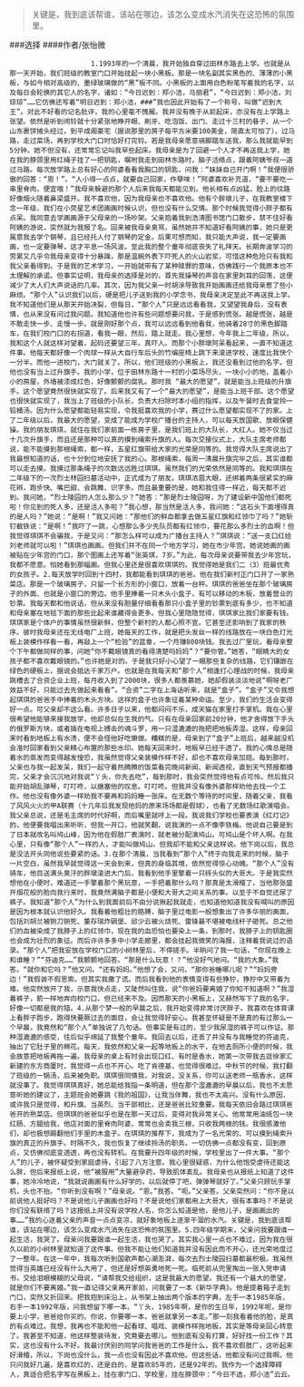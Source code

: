 > 关键是，我到底该帮谁，该站在哪边，该怎么变成水汽消失在这恐怖的氛围里。

###选择
####作者/张怡微

						1.1993年的一个清晨，我开始独自穿过田林东路去上学。也就是从那一天开始，我们班级的教室门口开始挂起一块小黑板。那是一块名副其实黑色的、薄薄的小黑板，与如今相对高级的、墨绿玻璃做的“黑”板不同。小黑板的上面用白色粉笔写着我的名字，以及每日会轮换的其它人的名字，诸如：“今日迟到：郑小洁，马丽君”，“今日迟到：郑小洁，刘琼琼”……它仿佛还写着“明日迟到：郑小洁，###”我也因此开始有了一个称号，叫做“迟到大王”。对此不好看的记名批评，我的心里毫不愧赧。我并没有晚于从前起床，亦没有在上学路上张望。依然是听到闹铃就十分紧张地睁开眼、刷牙、吃泡饭、出门、走过十三村的巷子、从一个山东裹饼摊头经过，到平成阁豪宅（据说那里的房子每平方米要100美金，简直太可怕了），过马路，走过菜场，再到学校大门口时恰好打完铃。若是我母亲愿意骑脚踏车送我，那么我就能早到5分钟。她不但没有，还常常忘记叫我早些起床。我母亲是为了回避一个人才不再送我上学，她在我的脖颈里用红绳子挂了一把钥匙，嘱咐我走到田林东路时，脑子活络点，跟着阿姨爷叔一道过马路。每次放学路上总有好心的阿婆看看我胸口的钥匙，问我：“妹妹自己开门啊！”我便很骄傲的回答：“恩！”。“人小得一点点，就要自己回家，作孽唻！”阿婆喜欢补充道，“要不要吃一串里脊肉，便宜哦！”我母亲躲避的那个人后来我每天都能见到。他长相有点凶猛，脸上的纹路好像烟火随着鼻梁盛开。我不喜欢他，因为我母亲也不喜欢他。他有个胖墩儿子，在我教室楼下念一年级，我们在小荧星艺术团画画时候认识，但也没有什么交情。那个时候我觉得小胖子都有点呆。我同意去学画画源于父母亲的一场吵架。父亲抱着我到浩清图书馆门口散步，禁不住好看阿姨的游说，突然就为我报了名。回来被我母亲臭骂，虽然她并不知道好看阿姨的事，她只是更属意我去学个钢琴，且已经托人付了钢琴的定金。后果可想而知，我只能大声说，我一定要画画，也一定要弹琴，这才平息一场风波。至此我的整个童年彻底丧失了礼拜天。长期奔波学习的劳累又几乎令我母亲变得十分暴躁，那是温婉外表下吓死人的火山岩浆，可惜这种危险只有我和我父亲看得到。于是我的艺术学习，一开始就带有了某种赎罪的意味，仿佛践行一个我原本也不太理解的承诺。但事实证明，我母亲的选择是对的，首先我操琴的声音在家里刺耳的回荡，这便减少了大人们大声说话的几率。其次，因为我父亲一时胡涂导致我开始画画还给我母亲惹了些小麻烦。“那个人”认识我们以后，硬是把儿子送到我的小学念书，我母亲决定至此不再送我上学。我不知道他们是从那天开始决裂，但每日，“那个人”只是远远看看我，又望望我身后，没有表情，也从来没有问过我问题。我知道他也许有些问题想要问我，于是感到慌张。越是慌张，越是不敢走快一步、走慢一步。就是刚好那个点，我可以远远看到他看我，他骑着28寸的黑色脚踏车，在我们校门口的右拐道，看我一眼，然后，踏上就走。我心里想，今年我上二年级，所以，我和这个人就这样对望着，起码还要望三年。真吓人。而那个小胖墩阿呆看起来，一直不知道这件事。他每天都好像一个肉球一样从大自行车后头的竹编座椅上跳下来滚进学校，速度比我快个一分半。而他一进校门，大门就关了。所以，他们班级的小黑板上，我还没看到过他的名字。但他也没有当上过升旗手。我的小学，位于田林东路十一村的小菜场尽头，一块小小的地，盖着小小的房屋，外墙被漆成红色，好像颤颤的腐乳。那时我 “最大的愿望”，就是能当上班级的升旗手。这个愿望竟然很快就实现了。后来我又有了一个“最大的愿望”，是能当上班干部。这个愿望也很快就实现了，我当上了班级的小队长，负责大扫除时本小组的指挥，以及午餐时去食堂拎一铅桶汤。因为什么愿望都能轻易实现，令我挺喜欢我的小学，赛过什么愿望都实现不了的家。上了二年级以后，我最大的愿望，变成了能成为学校广播台的主持人，可以每天放国歌、放眼保健操。我的朋友琪琪，就住在我们家前面一栋房子里，是我们班上的大队长，大红人。她不仅当过十几次升旗手，而且还是那种可以真的摸到绳索升旗的人。每次交接仪式上，大队主席老师都说，能不能摸到那根绳索，都一样，五星红旗带给大家的光荣是同等的。我觉得大队主席说出了我最想知道的话，也十分到位地安抚了我的心。那根绳索，每周一清晨升旗完毕之后，其实谁都可以走去摸。我摸过那条绳子的次数远远胜过琪琪。虽然我们的光荣依然是同等的。我和琪琪在二年级下的一次烈士林园扫墓活动中，正式成为了朋友。琪琪浓眉大眼，还绑着两条很紧实的麻花辫，跑步快、嘴巴甜、会跳舞、识字多。而且最重要的是，她和我住得一样近，每天都不迟到。我问她，“烈士陵园的人怎么那么少？”她答：“那是烈士陵园呀，为了建设新中国他们都死啦！你见到的死人多，还是活人多啦？”我心想，那当然是活人多，我问她：“这石头下面埋得真的是人吗？”她说：“是啊！”我又问她：“那他们的鲜血都拿去做五星红旗和红领巾了吗？”她斩钉截铁说：“是啊！”我吓了一跳，心想那么多少先队员都有红领巾，要花那么多烈士的血啊！但我觉得琪琪不会骗我，于是又问：“那怎么样可以成为广播台主持人？”琪琪说：“送一支口红给刘老师就可以啦！”琪琪也画画。但我们并不在同一个地方学习，她在市少年宫。她说她画的画被贴在少年宫的门口，那个图画上还写着“张英琪，7岁。”为此，每次母亲说要带我去少年宫玩，我都不愿意。怕她看到那幅画。但我心里还是很喜欢琪琪的。我觉得她是我们二（3）班最优秀的女孩子。2.每天放学时回到十四村，我都能看到琪琪的爸爸。他在我们新村正门口开了一家熟菜店。那是一个玻璃房子，只留一个长方形的小窗口，放着一台秤。琪琪的爸爸坐在那个玻璃房子的外面、也就是小窗口的旁边。他手里捧着一只木头小盒子，有可以移动的木板，放着营业的钞票。我每天都和他说话，但从来没有胆量仔细看看那只小盒子里的钞票到底有多少，也不知道和母亲塞在地毯下面的那些比起来谁藏得会更多。但我心里隐隐觉得，琪琪家比我们家要有钱。琪琪家是个体户的事情虽然很新鲜，但整个新村的人都心照不宣。它甚至还影响到了我家的秩序。彼时我母亲还在无线电厂上班，她每天的工作，就是把头发丝一样的线路放在一块白色灯光板上装模作样看一看，再敲上一个“检验”的蓝章，一个月赚800块钱。我去过厂里玩，看母亲整个下午都做同样的事，问她“你不戴眼镜真的看得清楚吗妈妈”？“要你管。”她答，“眼睛大的女孩子都不喜欢戴眼镜的。”也许她是对的。于是我只好小心望了一眼那些复杂的线路，它们镶嵌在绿色的硬板上，据说会抵达千家万户。也就是在我每天和“那个人”相逢打心理战的时候，我母亲跳槽去了合资企业上班，每月收入到了2000块，很多人都羡慕她，她却假装淡淡地说“啊呀老厂效益不好，只能过去先做起来看看”。“合资”二字在上海话听来，就是“盒子”。“盒子”又令我想起琪琪的爸爸手中捧着的木头方块。这样的盒子也许象征着某种命运。至少，我们的生活会变得好一点。可父亲却不这么看。许多日子以来，他都闷闷不乐，成天猫在家里打手掌机。我在心里很希望他能够来接我放学，他却总似在生我的气。只有在母亲回家前20分钟，他才舍得放下手头的俄罗斯方块，或者插在电视上搏击的魂斗罗，用一只湿漉漉的拖把把地板弄湿。这样，母亲回来时看到地板上有水渍，便不会怪他好吃懒做。糟糕的是，母亲到了“盒子”上班后，越来越没机会准时回家看到父亲精心布置的那些水印。她每天回来时，地板早已经干透了。我的心情总是随着水的蒸发而变得越发惶恐，我虽然觉得父亲装模作样不好，却也不喜欢母亲加班。每到那时，父亲也与我一起发呆，我们一起守着热腾腾的饭菜看完晚间新闻、新闻透视，直到天气预报都播完，父亲才会沉沉地对我说“丫头，你先去吃”，每到那时，我会突然觉得他有点可怜。然后我只能开始胡乱弹琴，叮叮咚，以搪塞他的叹息。叮叮咚。但我并没有像外婆那样劝他去找一个工作。他也没有像外婆一样劝我不要再和妈妈睡一张床。在无数个等待的时间里，随着父亲，我看了风风火火的甲A联赛（十几年后我发现他妈的原来场场都是假球），也看了无数场红歌演唱会。我父亲总说，还是毛主席的时代好啊，而后嘴里就哼上一段。我说我们学校也要表演《红灯记》的，他便要我唱出来听听，但我一开口，他就笑翻，说我演的一点不像李铁梅。他说自己要是到了日本就改名叫鸠山峰，因为他在假肢厂表演时，就老被分配演鸠山。可鸠山是个坏人啊。在我心里，只有像“那个人”一样的人，才能叫做鸠山。但我却不能和父亲这样说。他下岗以后，我总是没法开头同他说些要紧的话。3.在那个清晨，当我看到“那个人”终于向我走来的时候，脑子一片空白，虽然我早就觉得这一天会到来，但真的身临其境，依然觉得惊心动魄。“那个人”没有骑车，他目送满头臭汗的胖墩滚进大门后，我看到他手里擎着一只砖头似的大哥大。于是我突然想他在小便时，难道还一手擎着那个黑玩意，一手把着那什么吗？那真是太滑稽了，当他那张盛开烟花般的脸向我行来时，我竟然满脑子都是小便和大哥大之间关系的事。以至于不自觉还尿了裤子。我知道“那个人”为什么到我面前后不由分说揪起我就走，也知道他知道我没有喊叫的原因是因为根本就认识他好久。我看着他粗壮的胳膊，脑子里过电影一般想象出了许多华丽的画面，包括刘胡兰被铡刀铡死、董存瑞炸碉堡、邱少云被火烧死、雷锋最不堪被电线杆子砸死。总之他们的血被染成了我脖子上的红领巾，现在我的血恐怕也要染上一条，到那时，我脖子上的钥匙圈也会成为壮烈的象征。而后许许多多中小学走廊里，都会挂起我微笑的海报，注释着我说过的语录。“那个人”把我安放在学校门口的小树林里后，不停搓手。半晌问了我一句话，“你现在晚上和谁睡？”“芬迪克……”我颤颤地回答。“那是什么玩意！？”他没好气地问。“我的大象。”我答。“就你和它吗？”他又问。“还有妈妈。”他想了会，又问，“那你爸睡哪儿呢？”“妈妈旁边！”我假装不假思索。但其实我撒了谎。而后我看到他的表情变得有些狰狞，狰狞中又带着为难。他突然放开了我，示意我快点走，又陡然叫住我，说“你爸妈要离婚了你知不知道啊？”我湿着裤子，箭一样地奔向校门口，但已经来不及。因而那天的小黑板上，又赫然写下了我的名字，好像一切都是我的错。4.从那个梦一般的早晨之后，我开始变得非常讨厌胖子。我喜欢在体育课上看胖子跑步，跑得快要厥过去的面目，会让我觉得好安心。我甚至怀疑是不是真的有过那么一个早晨，我竟然和“那个人”单独说了几句话。但事实是有过的，至少我尿湿的裤子可以作证。那种湿漉漉的感受，往后似乎绵延了我整个童年。我回去以后，还丢了并没有与我睡觉的芬迪克，抽出了它肚子里的棉花。每天，我依然和父亲一起等地板上的水干，在他去厕所小便的时候，我会故意把地板再拖一遍。我母亲的桌上有时会出现口红、有时是香水，她第一次带我去逛徐家汇新建的东方商厦时，我觉得一点也不开心。吃了肯德基，也觉得很难过。中秋节的时候，我打翻了班级的一锅汤，后来被免职。琪琪很同情我，对我说，没关系，你可以送老师一瓶香水，这样就没事了。我觉得琪琪真好，她总能给我指一条明道，但在那个湿漉漉的早晨以后，我也不太愿意听她的建议了，主题班会她要跳《我的祖国》，让我当伴舞，我也不太高兴。没有什么原因，或许我只是觉得，和升旗、当英烈、当干部相比，还是爸爸比较重要。我每天依旧会路过琪琪爸爸开的熟菜店。但琪琪的爸爸似乎也是在那一天过后，变得对我异常关心。他常常用油纸包一块红肠、方腿给我，他店对面的里脊肉阿婆，常常也会卖我三根，只收我两根的钱。我很感激他们，却也极想踢翻他们手里的木盒子。在琪琪的推荐下，我成为了一名光荣的、可以摸到绳索升旗的真正的升旗手。时隔不久，我也恢复了继续拎汤的职务。一切仿佛一点都没有变，回到原点，又仿佛彻底变透透，再也没有转机。在我要升四年级的时候，学校里出了一件大事。“那个人”的儿子，被怀疑受到家庭虐待，引起了八方注意。我心里很疑惑，为什么他饱受虐待还能这么胖，但后来报纸上说，他“被服用”大量避孕药，导致肌体紊乱。我母亲也从报纸上知道了这件事，她冷冷地说，“我就说画画有什么好学的，以后就停了吧，弹弹琴就好了。”父亲只顾玩手掌机，头也不抬。“你听到没有啊？”母亲说。“恩。”我答。“呃。”父亲答。父亲突然问：“你不是以前说他人挺好吗？不是说他儿子画画也好吗？不是说他们家都用上大哥大，很有本事吗？不是说你们没有联络了吗？这报纸上并没有说学校人名，你怎么知道是他，是他儿子，是画画出的事……”我的心逐着父亲的声音一点点变凉，就好象地板上逐渐干涸的水汽。关键是，我到底该帮谁，该站在哪边，该怎么变成水汽消失在这恐怖的氛围里。5.四年级学期末，父亲问我要跟谁一起生活，我哭了。母亲问我要跟谁一起生活，我也哭了。其实我心里一点也不难过，因为我在很久以前的小树林里就知道了这件事。但我不能让他们知道我并没有因此而不开心，还光荣地度过了一整年。在这一年中，我每次听到国歌声都心潮澎湃，每次去烈士陵园扫墓都最积极。我虽然觉得当英雄已经没有什么大用了，但还是好想英勇地死一死。临死前从兜里掏出一张入党申请书，交给泪眼模糊的父母说，“请帮我交给组织，这是我最大的愿望。我还有一个最大的愿望，就是你们不要离婚。”我一直记得父亲离开家前，问我要了一本《新华字典》。他是提着箱子走到门口，突然又折回来。把我抱到床沿上，从书架上抽出两个版本的字典，左手一本1985年版，右手一本1992年版，问我想留下哪一本。“丫头，1985年啊，是你的生日年，1992年呢，是你要上小学，爸爸给你买的。你说，你要哪一本，爸爸就拿另一本走。”那一刻我看着他的脸，是真的有点难过。我想，我再也不能和他一起看球、唱戏、装模作样拖地板，其实是等母亲回心转意了。我甚至不知道，他这样整装待发，究竟要去哪儿。他到底有没有打算，好好找一份工作？其实，这也没有什么不好。我最讨厌别的同学问我爸爸的工作是什么，我不喜欢假肢厂，这听起来好滑稽，所以，下岗也没什么，我一点也没有因此不喜欢他。但这些话，他都没有问过我啊。他只问我好几遍，是喜欢红的，还是白的，是喜欢85年的，还是92年的。我作为一个选择障碍人，真适合把名字写在黑板上，挂在家门口、学校里，挂在脖颈中：“今日不选，郑小洁”云云。			  		